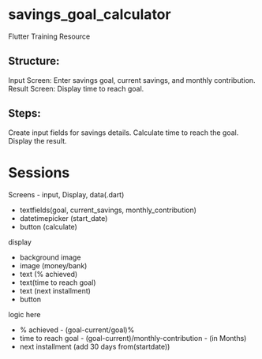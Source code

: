 # savings_goal_calculator
Flutter Training Resource

## Structure:
Input Screen: Enter savings goal, current savings, and monthly contribution.
Result Screen: Display time to reach goal.
## Steps:
Create input fields for savings details.
Calculate time to reach the goal.
Display the result.

# Sessions
Screens - input, Display, data(.dart)
- textfields(goal, current_savings, monthly_contribution)
- datetimepicker (start_date)
- button (calculate)

display
- background image
- image (money/bank)
- text (% achieved)
- text(time to reach goal)
- text (next installment)
- button

logic here
- % achieved - (goal-current/goal)%
- time to reach goal - (goal-current)/monthly-contribution - (in Months)
- next installment (add 30 days from(startdate))
